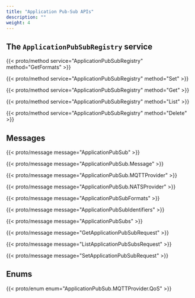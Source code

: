 ```yaml
---
title: "Application Pub-Sub APIs"
description: ""
weight: 4
---
```


## The `ApplicationPubSubRegistry` service

{{< proto/method service="ApplicationPubSubRegistry" method="GetFormats" >}}

{{< proto/method service="ApplicationPubSubRegistry" method="Set" >}}

{{< proto/method service="ApplicationPubSubRegistry" method="Get" >}}

{{< proto/method service="ApplicationPubSubRegistry" method="List" >}}

{{< proto/method service="ApplicationPubSubRegistry" method="Delete" >}}

## Messages

{{< proto/message message="ApplicationPubSub" >}}

{{< proto/message message="ApplicationPubSub.Message" >}}

{{< proto/message message="ApplicationPubSub.MQTTProvider" >}}

{{< proto/message message="ApplicationPubSub.NATSProvider" >}}

{{< proto/message message="ApplicationPubSubFormats" >}}

{{< proto/message message="ApplicationPubSubIdentifiers" >}}

{{< proto/message message="ApplicationPubSubs" >}}

{{< proto/message message="GetApplicationPubSubRequest" >}}

{{< proto/message message="ListApplicationPubSubsRequest" >}}

{{< proto/message message="SetApplicationPubSubRequest" >}}

## Enums

{{< proto/enum enum="ApplicationPubSub.MQTTProvider.QoS" >}}
